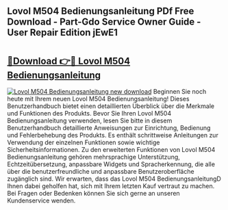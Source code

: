## Lovol M504 Bedienungsanleitung PDf Free Download - Part-Gdo Service Owner Guide - User Repair Edition jEwE1

# <h2><a href="http://df2j5me.blite.top/?on=Lovol+M504+Bedienungsanleitung">🔗Download 👉🔴 Lovol M504 Bedienungsanleitung</a></h2>

[![Lovol M504 Bedienungsanleitung new download](https://i.imgur.com/lujVjoI.png)](http://df2j5me.blite.top/?on=Lovol+M504+Bedienungsanleitung)
Beginnen Sie noch heute mit Ihrem neuen Lovol M504 Bedienungsanleitung! Dieses Benutzerhandbuch bietet einen detaillierten Überblick über die Merkmale und Funktionen des Produkts. Bevor Sie Ihren Lovol M504 Bedienungsanleitung verwenden, lesen Sie bitte in diesem Benutzerhandbuch detaillierte Anweisungen zur Einrichtung, Bedienung und Fehlerbehebung des Produkts. Es enthält schrittweise Anleitungen zur Verwendung der einzelnen Funktionen sowie wichtige Sicherheitsinformationen. Zu den erweiterten Funktionen von Lovol M504 Bedienungsanleitung gehören mehrsprachige Unterstützung, Echtzeitübersetzung, anpassbare Widgets und Spracherkennung, die alle über die benutzerfreundliche und anpassbare Benutzeroberfläche zugänglich sind. Wir erwarten, dass das Lovol M504 BedienungsanleitungD Ihnen dabei geholfen hat, sich mit Ihrem letzten Kauf vertraut zu machen. Bei Fragen oder Bedenken können Sie sich gerne an unseren Kundenservice wenden.
